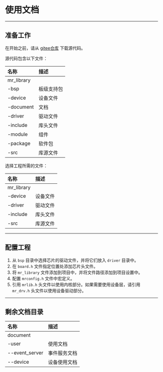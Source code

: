 # 使用文档

 ----------

## 准备工作

在开始之前，请从 [gitee仓库](https://gitee.com/MacRsh/mr-library.git) 下载源代码。

源代码包含以下文件：

| 名称         | 描述    |
|:-----------|:------|
| mr_library |       |
| -bsp       | 板级支持包 |
| -device    | 设备文件  |
| -document  | 文档    |
| -driver    | 驱动文件  |
| -include   | 库头文件  |
| -module    | 组件    |
| -package   | 软件包   |
| -src       | 库源文件  |

选择工程所需的文件：

| 名称         | 描述   |
|:-----------|:-----|
| mr_library |      |
| -device    | 设备文件 |
| -driver    | 驱动文件 |
| -include   | 库头文件 |
| -src       | 库源文件 |

 ----------

## 配置工程

1. 从 `bsp` 目录中选择芯片的驱动文件，并将它们放入 `driver` 目录中。
2. 在 `board.h` 文件指定位置处添加芯片头文件。
3. 将 `mr_library` 文件添加到项目中，并将文件路径添加到项目设置中。
4. 配置 `mrconfig.h` 文件中宏定义。
5. 引用 `mrlib.h` 头文件以使用内核部分。如果需要使用设备层，请引用 `mr_drv.h` 头文件以使用设备驱动部分。

 ----------

## 剩余文档目录
| 名称             | 描述     |
|:---------------|:-------|
| document       |        |
| -user          | 使用文档   |
| --event_server | 事件服务文档 |
| --device       | 设备使用文档 |